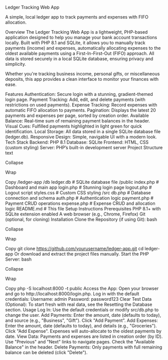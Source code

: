 Ledger Tracking Web App


A simple, local ledger app to track payments and expenses with FIFO allocation.

Overview
The Ledger Tracking Web App is a lightweight, PHP-based application designed to help you manage your bank account transactions locally. Built with PHP 8.1 and SQLite, it allows you to manually track payments (income) and expenses, automatically allocating expenses to the oldest available payments using a First-In-First-Out (FIFO) approach. All data is stored securely in a local SQLite database, ensuring privacy and simplicity.

Whether you're tracking business income, personal gifts, or miscellaneous deposits, this app provides a clean interface to monitor your finances with ease.

Features
Authentication: Secure login with a stunning, gradient-themed login page.
Payment Tracking: Add, edit, and delete payments (with restrictions on used payments).
Expense Tracking: Record expenses with automatic FIFO allocation to payments.
Pagination: Displays the latest 20 payments and expenses per page, sorted by creation order.
Available Balance: Real-time sum of remaining payment balances in the header.
Visual Cues: Fulfilled payments highlighted in light green for quick identification.
Local Storage: All data stored in a single SQLite database file (ledger.db).
Responsive Design: Simple, navigable UI with a modern look.
Tech Stack
Backend: PHP 8.1
Database: SQLite
Frontend: HTML, CSS (custom styling)
Server: PHP’s built-in development server
Project Structure
text

Collapse

Wrap

Copy
/ledger-app
  /db
    ledger.db          # SQLite database file
  /public
    index.php         # Dashboard and main app
    login.php         # Stunning login page
    logout.php        # Logout script
    styles.css        # Custom CSS styling
  /src
    db.php            # Database connection and schema
    auth.php          # Authentication logic
    payment.php       # Payment CRUD operations
    expense.php       # Expense CRUD and allocation logic
  README.md           # This file
Setup Instructions
Prerequisites
PHP 8.1+ with SQLite extension enabled
A web browser (e.g., Chrome, Firefox)
Git (optional, for cloning)
Installation
Clone the Repository (if using Git):
bash

Collapse

Wrap

Copy
git clone https://github.com/yourusername/ledger-app.git
cd ledger-app
Or download and extract the project files manually.
Start the PHP Server:
bash

Collapse

Wrap

Copy
php -S localhost:8000 -t public
Access the App:
Open your browser and go to http://localhost:8000/login.php.
Log in with the default credentials:
Username: admin
Password: password123
Clear Test Data (Optional):
To start fresh with real data, see the Resetting the Database section.
Usage
Log In:
Use the default credentials or modify src/db.php to change the user.
Add Payments:
Enter the amount, date (defaults to today), and source (e.g., "Business", "Gift").
Click "Add Payment".
Add Expenses:
Enter the amount, date (defaults to today), and details (e.g., "Groceries").
Click "Add Expense". Expenses will auto-allocate to the oldest payments by date.
View Data:
Payments and expenses are listed in creation order (by ID).
Use "Previous" and "Next" links to navigate pages.
Check the "Available Balance" in the header.
Delete Payments:
Only payments with full remaining balance can be deleted (click "Delete").

